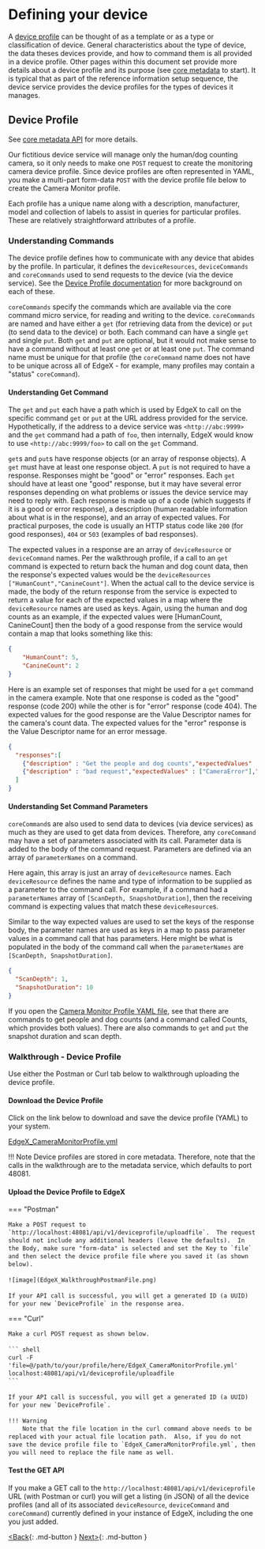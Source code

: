 # Defining your device

A [device profile](../microservices/device/profile/Ch-DeviceProfile.md) can be thought of as a template or as a type or
classification of device. General characteristics about the type of
device, the data theses devices provide, and how to command them is all
provided in a device profile. Other pages within this document set provide more
details about a device profile and its purpose (see
[core metadata](../microservices/core/metadata/Ch-Metadata.md)
 to start). It is typical that as part of the reference information setup sequence, the device
service provides the device profiles for the types of devices it
manages.

## Device Profile

See [core metadata API](https://app.swaggerhub.com/apis-docs/EdgeXFoundry1/core-metadata/1.2.0) for more details.

Our fictitious device service will manage only the human/dog counting
camera, so it only needs to make one `POST` request to create the
monitoring camera device profile. Since device profiles are often
represented in YAML, you make a multi-part form-data `POST` with the device
profile file below to create the Camera Monitor profile.

Each profile has a unique name along with a description, manufacturer,
model and collection of labels to assist in queries for particular
profiles. These are relatively straightforward attributes of a profile.

### Understanding Commands

The device profile defines how to communicate with any device that
abides by the profile. In particular, it defines the `deviceResources`, `deviceCommands` and `coreCommands` used to send requests to the device (via the device service).  See the [Device Profile documentation](../microservices/device/profile/Ch-DeviceProfile.md) for more background on each of these.

`coreCommands` specify the commands which are available via the core command micro service, for reading and writing to the device. `coreCommands` are named and have either a `get` (for retrieving data from the device) or `put` (to send data to the device) or both. Each command can have a single `get` and
single `put`. Both `get` and `put` are optional, but it would not make sense
to have a command without at least one `get` or at least one `put`. The
command name must be unique for that profile (the `coreCommand` name does not
have to be unique across all of EdgeX - for example, many profiles may
contain a "status" `coreCommand`).

#### Understanding Get Command

The `get` and `put` each have a path which is used by EdgeX to call on the
specific command `get` or `put` at the URL address provided for the service.
Hypothetically, if the address to a device service was
`<http://abc:9999>` and the `get` command had a path of `foo`, then
internally, EdgeX would know to use `<http://abc:9999/foo>` to call on
the `get` Command.

`get`s and `put`s have response objects (or an array of response objects).
A `get` must have at least one response object. A `put` is not required to
have a response. Responses might be "good" or "error" responses.
Each `get` should have at least one "good" response, but it may have
several error responses depending on what problems or issues the device
service may need to reply with. Each response is made up of a code
(which suggests if it is a good or error response), a description (human
readable information about what is in the response), and an array of
expected values. For practical purposes, the code is usually an HTTP
status code like `200` (for good responses), `404` or `503` (examples of bad
responses).

The expected values in a response are an array of `deviceResource` or `deviceCommand`
names. Per the walkthrough profile, if a call to an `get` command is expected to return back the human
and dog count data, then the response's expected values would be the `deviceResources`
`["HumanCount","CanineCount"]`. When the actual call to the device service
is made, the body of the return response from the service is expected to
return a value for each of the expected values in a map where the `deviceResource` names are used as keys. Again, using the human and dog counts
as an example, if the expected values were \[HumanCount, CanineCount\]
then the body of a good response from the service would contain a map
that looks something like this:

``` json
{
    "HumanCount": 5,
    "CanineCount": 2
}
```

Here is an example set of responses that might be used for a `get` command
in the camera example. Note that one response is coded as the "good"
response (code 200) while the other is for "error" response (code
404). The expected values for the good response are the Value Descriptor
names for the camera's count data. The expected values for the
"error" response is the Value Descriptor name for an error message.
```json
{
  "responses":[
    {"description" : "Get the people and dog counts","expectedValues" : ["HumanCount", "CanineCount"],"code" : "200"},
    {"description" : "bad request","expectedValues" : ["CameraError"],"code" : "404"}
  ]
}
```

#### Understanding Set Command Parameters

`coreCommand`s are also used to send data to devices (via device services) as much
as they are used to get data from devices. Therefore, any `coreCommand` may
have a set of parameters associated with its call. Parameter data is
added to the body of the command request. Parameters are defined via an
array of `parameterNames` on a command.

Here again, this array is just an array of `deviceResource` names. Each
`deviceResource` defines the name and type of information to be supplied
as a parameter to the command call. For example, if a command had a
`parameterNames` array of `[ScanDepth, SnapshotDuration]`, then the receiving command
is expecting values that match these `deviceResource`s.

Similar to the way expected values are used to set the keys of the
response body, the parameter names are used as keys in a map to pass
parameter values in a command call that has parameters. Here might be
what is populated in the body of the command call when the
`parameterNames` are `[ScanDepth, SnapshotDuration]`.

``` json
{
  "ScanDepth": 1,
  "SnapshotDuration": 10
}
```

If you open the [Camera Monitor Profile YAML file](EdgeX_CameraMonitorProfile.yml), see that there are commands to get people and dog
counts (and a command called Counts, which provides both values). There
are also commands to `get` and `put` the snapshot duration and scan depth.

### Walkthrough - Device Profile

Use either the Postman or Curl tab below to walkthrough uploading the device profile.

#### Download the Device Profile

Click on the link below to download and save the device profile (YAML) to your system.

  [EdgeX_CameraMonitorProfile.yml](EdgeX_CameraMonitorProfile.yml)

!!! Note
    Device profiles are stored in core metadata.  Therefore, note that the calls in the walkthrough are to the metadata service, which defaults to port 48081.

#### Upload the Device Profile to EdgeX

=== "Postman"

    Make a POST request to `http://localhost:48081/api/v1/deviceprofile/uploadfile`.  The request should not include any additional headers (leave the defaults).  In the Body, make sure "form-data" is selected and set the Key to `file` and then select the device profile file where you saved it (as shown below).

    ![image](EdgeX_WalkthroughPostmanFile.png)

    If your API call is successful, you will get a generated ID (a UUID) for your new `DeviceProfile` in the response area.

=== "Curl"

    Make a curl POST request as shown below.

    ``` shell
    curl -F 'file=@/path/to/your/profile/here/EdgeX_CameraMonitorProfile.yml' localhost:48081/api/v1/deviceprofile/uploadfile
    ```

    If your API call is successful, you will get a generated ID (a UUID) for your new `DeviceProfile`.

    !!! Warning
        Note that the file location in the curl command above needs to be replaced with your actual file location path.  Also, if you do not save the device profile file to `EdgeX_CameraMonitorProfile.yml`, then you will need to replace the file name as well.

#### Test the GET API
If you make a GET call to the `http://localhost:48081/api/v1/deviceprofile` URL (with Postman or curl) you will get a listing (in JSON) of all the device profiles (and all of its associated `deviceResource`, `deviceCommand` and `coreCommand`) currently defined
in your instance of EdgeX, including the one you just added.

[<Back](Ch-WalkthroughData.md){: .md-button } [Next>](Ch-WalkthroughDeviceService.md){: .md-button }
